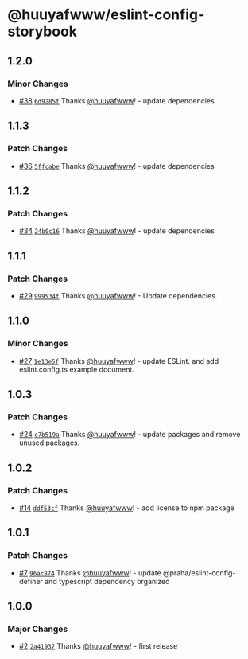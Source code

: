 # @huuyafwww/eslint-config-storybook

## 1.2.0

### Minor Changes

- [#38](https://github.com/huuyafwww/eslint-config/pull/38) [`6d9285f`](https://github.com/huuyafwww/eslint-config/commit/6d9285f2258a27bc3cf065e4934850446406aa44) Thanks [@huuyafwww](https://github.com/huuyafwww)! - update dependencies

## 1.1.3

### Patch Changes

- [#36](https://github.com/huuyafwww/eslint-config/pull/36) [`5ffcabe`](https://github.com/huuyafwww/eslint-config/commit/5ffcabed5374a123f5ee0368e2738f78e1976a5f) Thanks [@huuyafwww](https://github.com/huuyafwww)! - update dependencies

## 1.1.2

### Patch Changes

- [#34](https://github.com/huuyafwww/eslint-config/pull/34) [`24b0c16`](https://github.com/huuyafwww/eslint-config/commit/24b0c1649e43eebed2a0712d27cb35eac3d4fdba) Thanks [@huuyafwww](https://github.com/huuyafwww)! - update dependencies

## 1.1.1

### Patch Changes

- [#29](https://github.com/huuyafwww/eslint-config/pull/29) [`999534f`](https://github.com/huuyafwww/eslint-config/commit/999534f82c0894676c225053b42b9cd878178824) Thanks [@huuyafwww](https://github.com/huuyafwww)! - Update dependencies.

## 1.1.0

### Minor Changes

- [#27](https://github.com/huuyafwww/eslint-config/pull/27) [`1e13e5f`](https://github.com/huuyafwww/eslint-config/commit/1e13e5f9f6e45b4341ec090ee0b8e16cf735b5d5) Thanks [@huuyafwww](https://github.com/huuyafwww)! - update ESLint. and add eslint.config.ts example document.

## 1.0.3

### Patch Changes

- [#24](https://github.com/huuyafwww/eslint-config/pull/24) [`e7b519a`](https://github.com/huuyafwww/eslint-config/commit/e7b519a5c8edbe7a252b44ef24ca7a06c405860e) Thanks [@huuyafwww](https://github.com/huuyafwww)! - update packages and remove unused packages.

## 1.0.2

### Patch Changes

- [#14](https://github.com/huuyafwww/eslint-config/pull/14) [`ddf53cf`](https://github.com/huuyafwww/eslint-config/commit/ddf53cf50c1c426b05d8e92b225004ddfc684cd7) Thanks [@huuyafwww](https://github.com/huuyafwww)! - add license to npm package

## 1.0.1

### Patch Changes

- [#7](https://github.com/huuyafwww/eslint-config/pull/7) [`96ac874`](https://github.com/huuyafwww/eslint-config/commit/96ac874f631e8ec103c4d324dcc771bf4978e52e) Thanks [@huuyafwww](https://github.com/huuyafwww)! - update @praha/eslint-config-definer and typescript dependency organized

## 1.0.0

### Major Changes

- [#2](https://github.com/huuyafwww/eslint-config/pull/2) [`2a41937`](https://github.com/huuyafwww/eslint-config/commit/2a41937061ded436f6dfbe2b109c25bbb3cfc17b) Thanks [@huuyafwww](https://github.com/huuyafwww)! - first release
